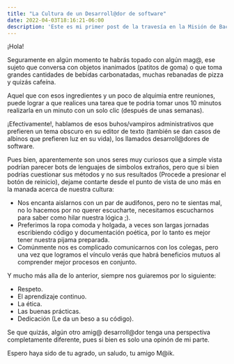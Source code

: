 ```yaml
---
title: "La Cultura de un Desarroll@dor de software"
date: 2022-04-03T18:16:21-06:00
description: 'Este es mi primer post de la travesía en la Misión de Backend con Node JS de Launch X.'
---
```


¡Hola!

Seguramente en algún momento te habrás topado con algún mag@, ese sujeto que conversa con objetos inanimados (patitos de goma) o que toma grandes cantidades de bebidas carbonatadas, muchas rebanadas de pizza y quizás cafeína.

Aquel que con esos ingredientes y un poco de alquimia entre reuniones, puede lograr a que realices una tarea que te podria tomar unos 10 minutos realizarla  en un minuto con un solo clic (después de unas semanas).

¡Efectivamente!, hablamos de esos buhos/vampiros administrativos que prefieren un tema obscuro en su editor de texto (también se dan casos de albinos que prefieren luz en su vida), los llamados desarroll@dores de software.

Pues bien, aparentemente son unos seres muy curiosos que a simple vista podrían parecer bots de lenguajes de simbolos extraños, pero que si bien podrías cuestionar sus métodos y no sus resultados (Procede a presionar el botón de reinicio), dejame contarte desde el punto de vista de uno más en la manada acerca de nuestra cultura:

- Nos encanta aislarnos con un par de audifonos, pero no te sientas mal, no lo hacemos por no querer escucharte, necesitamos escucharnos para saber como hilar nuestra lógica ;).
- Preferimos la ropa comoda y holgada, a veces son largas jornadas escribiendo código y documentación poética, por lo tanto es mejor tener nuestra pijama preparada.
- Comúnmente nos es complicado comunicarnos con los colegas, pero una vez que logramos el vínculo verás que habrá beneficios mutuos al comprender mejor procesos en conjunto.

Y mucho más alla de lo anterior, siempre nos guiaremos por lo siguiente:

- Respeto.
- El aprendizaje continuo.
- La ética.
- Las buenas prácticas.
- Dedicación (Le da un beso a su código).

Se que quizás, algún otro amig@ desarroll@dor tenga una perspectiva completamente diferente, pues si bien es solo una opinón de mi parte.

Espero haya sido de tu agrado, un saludo, tu amigo M@ik.

